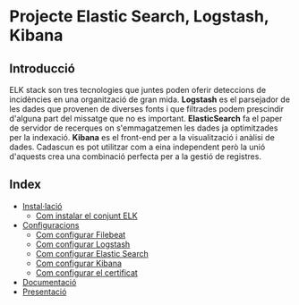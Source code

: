 # Projecte Elastic Search, Logstash, Kibana

## Introducció
ELK stack son tres tecnologies que juntes poden oferir deteccions de incidències en una organització de gran mida. 
**Logstash** es el parsejador de les dades que provenen de diverses fonts i que filtrades 
podem prescindir d'alguna part del missatge que no es important. **ElasticSearch**
fa el paper de servidor de recerques on s'emmagatzemen les dades ja optimitzades per la indexació. 
**Kibana** es el front-end per a la visualització i anàlisi de dades. 
Cadascun es pot utilitzar com a eina independent però la unió d'aquests crea una combinació perfecta per a la gestió de registres.

## Index
* [Instal·lació](instalacio)
	* [Com instalar el conjunt ELK](instalacio/README.md)
* [Configuracions](configuracions)
	* [Com configurar Filebeat](configuracions/Filebeat.md#configuració-filebeat-al-client)
	* [Com configurar Logstash](configuracions/Logstash.md#logstash-configuració)
	* [Com configurar Elastic Search](configuracions/ElasticSearch.md#elastic-search-configuració-port-9200)
	* [Com configurar Kibana](configuracions/Kibana.md#kibana-configuració-port-5601)
	* [Com configurar el certificat](configuracions/Certificats.md#creació-del-certificat-ssl-autosignat)
* [Documentació](documentacio)
* [Presentació](presentacio)
